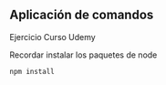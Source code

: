 ## Aplicación de comandos

Ejercicio Curso Udemy

Recordar instalar los paquetes de node

```
npm install

```
